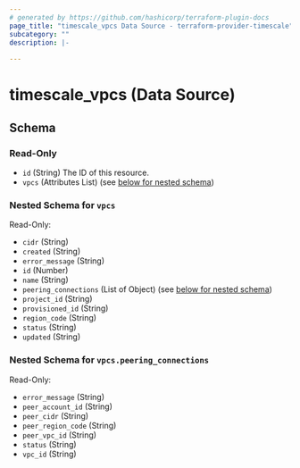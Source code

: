 ```yaml
---
# generated by https://github.com/hashicorp/terraform-plugin-docs
page_title: "timescale_vpcs Data Source - terraform-provider-timescale"
subcategory: ""
description: |-
  
---
```


# timescale_vpcs (Data Source)





<!-- schema generated by tfplugindocs -->
## Schema

### Read-Only

- `id` (String) The ID of this resource.
- `vpcs` (Attributes List) (see [below for nested schema](#nestedatt--vpcs))

<a id="nestedatt--vpcs"></a>
### Nested Schema for `vpcs`

Read-Only:

- `cidr` (String)
- `created` (String)
- `error_message` (String)
- `id` (Number)
- `name` (String)
- `peering_connections` (List of Object) (see [below for nested schema](#nestedatt--vpcs--peering_connections))
- `project_id` (String)
- `provisioned_id` (String)
- `region_code` (String)
- `status` (String)
- `updated` (String)

<a id="nestedatt--vpcs--peering_connections"></a>
### Nested Schema for `vpcs.peering_connections`

Read-Only:

- `error_message` (String)
- `peer_account_id` (String)
- `peer_cidr` (String)
- `peer_region_code` (String)
- `peer_vpc_id` (String)
- `status` (String)
- `vpc_id` (String)
